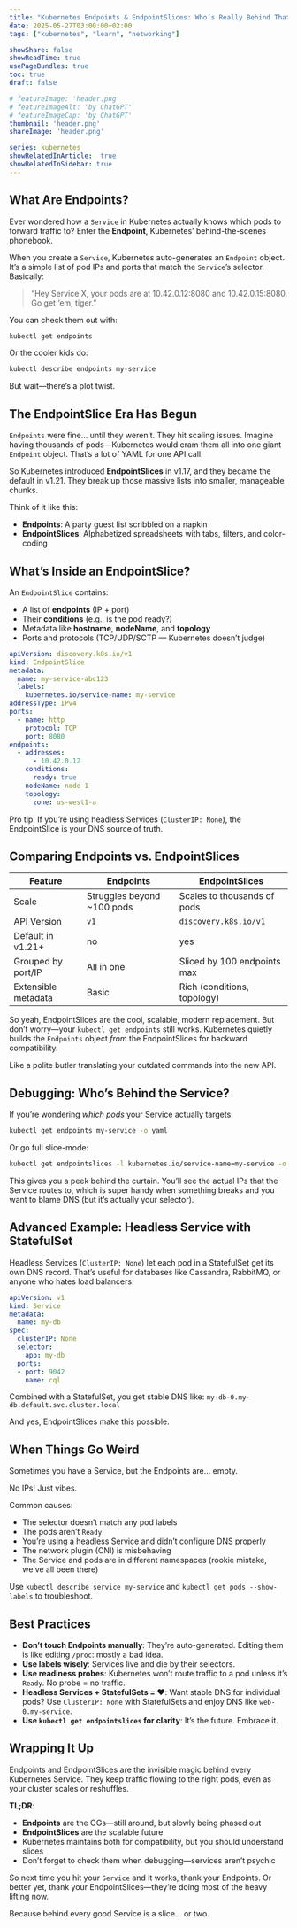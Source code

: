 ```yaml
---
title: "Kubernetes Endpoints & EndpointSlices: Who’s Really Behind That Service?"
date: 2025-05-27T03:00:00+02:00
tags: ["kubernetes", "learn", "networking"]

showShare: false
showReadTime: true
usePageBundles: true
toc: true
draft: false

# featureImage: 'header.png'
# featureImageAlt: 'by ChatGPT'
# featureImageCap: 'by ChatGPT'
thumbnail: 'header.png'
shareImage: 'header.png'

series: kubernetes
showRelatedInArticle:  true
showRelatedInSidebar: true
---
```


## What Are Endpoints?

Ever wondered how a `Service` in Kubernetes actually knows which pods to forward traffic to? Enter the **Endpoint**, Kubernetes’ behind-the-scenes phonebook.

When you create a `Service`, Kubernetes auto-generates an `Endpoint` object. It’s a simple list of pod IPs and ports that match the `Service`’s selector. Basically:

> “Hey Service X, your pods are at 10.42.0.12:8080 and 10.42.0.15:8080. Go get ‘em, tiger.”

You can check them out with:

```bash
kubectl get endpoints
```

Or the cooler kids do:

```bash
kubectl describe endpoints my-service
```

But wait—there’s a plot twist.

## The EndpointSlice Era Has Begun

`Endpoints` were fine… until they weren’t. They hit scaling issues. Imagine having thousands of pods—Kubernetes would cram them all into one giant `Endpoint` object. That’s a lot of YAML for one API call.

So Kubernetes introduced **EndpointSlices** in v1.17, and they became the default in v1.21. They break up those massive lists into smaller, manageable chunks.

Think of it like this:

- **Endpoints**: A party guest list scribbled on a napkin  
- **EndpointSlices**: Alphabetized spreadsheets with tabs, filters, and color-coding

## What’s Inside an EndpointSlice?

An `EndpointSlice` contains:

- A list of **endpoints** (IP + port)
- Their **conditions** (e.g., is the pod ready?)
- Metadata like **hostname**, **nodeName**, and **topology**
- Ports and protocols (TCP/UDP/SCTP — Kubernetes doesn’t judge)

```yaml
apiVersion: discovery.k8s.io/v1
kind: EndpointSlice
metadata:
  name: my-service-abc123
  labels:
    kubernetes.io/service-name: my-service
addressType: IPv4
ports:
  - name: http
    protocol: TCP
    port: 8080
endpoints:
  - addresses:
      - 10.42.0.12
    conditions:
      ready: true
    nodeName: node-1
    topology:
      zone: us-west1-a
```

Pro tip: If you’re using headless Services (`ClusterIP: None`), the EndpointSlice is your DNS source of truth.

## Comparing Endpoints vs. EndpointSlices

| Feature             | Endpoints                  | EndpointSlices              |
|---------------------|----------------------------|-----------------------------|
| Scale               | Struggles beyond ~100 pods | Scales to thousands of pods |
| API Version         | `v1`                       | `discovery.k8s.io/v1`       |
| Default in v1.21+   | no                         | yes                         |
| Grouped by port/IP  | All in one                 | Sliced by 100 endpoints max |
| Extensible metadata | Basic                      | Rich (conditions, topology) |

So yeah, EndpointSlices are the cool, scalable, modern replacement. But don’t worry—your `kubectl get endpoints` still works. Kubernetes quietly builds the `Endpoints` object *from* the EndpointSlices for backward compatibility.

Like a polite butler translating your outdated commands into the new API.

## Debugging: Who’s Behind the Service?

If you’re wondering *which pods* your Service actually targets:

```bash
kubectl get endpoints my-service -o yaml
```

Or go full slice-mode:

```bash
kubectl get endpointslices -l kubernetes.io/service-name=my-service -o yaml
```

This gives you a peek behind the curtain. You’ll see the actual IPs that the Service routes to, which is super handy when something breaks and you want to blame DNS (but it’s actually your selector).

## Advanced Example: Headless Service with StatefulSet

Headless Services (`ClusterIP: None`) let each pod in a StatefulSet get its own DNS record. That’s useful for databases like Cassandra, RabbitMQ, or anyone who hates load balancers.

```yaml
apiVersion: v1
kind: Service
metadata:
  name: my-db
spec:
  clusterIP: None
  selector:
    app: my-db
  ports:
  - port: 9042
    name: cql
```

Combined with a StatefulSet, you get stable DNS like: `my-db-0.my-db.default.svc.cluster.local`

And yes, EndpointSlices make this possible.

## When Things Go Weird

Sometimes you have a Service, but the Endpoints are… empty.

No IPs! Just vibes.

Common causes:

- The selector doesn’t match any pod labels  
- The pods aren’t `Ready`  
- You’re using a headless Service and didn’t configure DNS properly  
- The network plugin (CNI) is misbehaving  
- The Service and pods are in different namespaces (rookie mistake, we’ve all been there)

Use `kubectl describe service my-service` and `kubectl get pods --show-labels` to troubleshoot.

## Best Practices

- **Don’t touch Endpoints manually**: They’re auto-generated. Editing them is like editing `/proc`: mostly a bad idea.
- **Use labels wisely**: Services live and die by their selectors.
- **Use readiness probes**: Kubernetes won’t route traffic to a pod unless it’s `Ready`. No probe = no traffic.
- **Headless Services + StatefulSets = ❤️**: Want stable DNS for individual pods? Use `ClusterIP: None` with StatefulSets and enjoy DNS like `web-0.my-service`.
- **Use `kubectl get endpointslices` for clarity**: It’s the future. Embrace it.

## Wrapping It Up

Endpoints and EndpointSlices are the invisible magic behind every Kubernetes Service. They keep traffic flowing to the right pods, even as your cluster scales or reshuffles.

**TL;DR**:

- **Endpoints** are the OGs—still around, but slowly being phased out  
- **EndpointSlices** are the scalable future  
- Kubernetes maintains both for compatibility, but you should understand slices  
- Don’t forget to check them when debugging—services aren’t psychic

So next time you hit your `Service` and it works, thank your Endpoints. Or better yet, thank your EndpointSlices—they’re doing most of the heavy lifting now.

Because behind every good Service is a slice... or two.
